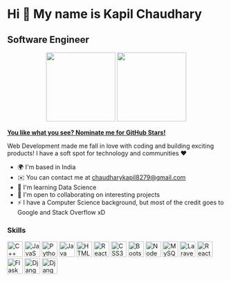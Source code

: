 Hi 👋 My name is Kapil Chaudhary
==============================

Software Engineer
-----------------



<p align="center"> <img src="https://octodex.github.com/images/daftpunktocat-thomas.gif" height="160px" width="160px"> <img src="https://octodex.github.com/images/daftpunktocat-guy.gif" height="160px" width="160px"> </p>

   [**You like what you see? Nominate me for GitHub Stars!**](https://stars.github.com/nominate/)
   
   Web Development made me fall in love with coding and building exciting products! I have a soft spot for technology and communities ❤️

* 🌍  I'm based in India
* ✉️  You can contact me at [chaudharykapil8279@gmail.com](mailto:chaudharykapil8279@gmail.com)
* 🧠  I'm learning Data Science
* 🤝  I'm open to collaborating on interesting projects
* ⚡  I have a Computer Science background, but most of the credit goes to Google and Stack Overflow xD



### Skills

<p align="left">
<a href="https://docs.microsoft.com/en-us/cpp/?view=msvc-170" target="_blank" rel="noreferrer"><img src="https://raw.githubusercontent.com/danielcranney/readme-generator/main/public/icons/skills/cplusplus-colored.svg" width="36" height="36" alt="C++" /></a>
<a href="https://developer.mozilla.org/en-US/docs/Web/JavaScript" target="_blank" rel="noreferrer"><img src="https://raw.githubusercontent.com/danielcranney/readme-generator/main/public/icons/skills/javascript-colored.svg" width="36" height="36" alt="JavaScript" /></a>
<a href="https://www.python.org/" target="_blank" rel="noreferrer"><img src="https://raw.githubusercontent.com/danielcranney/readme-generator/main/public/icons/skills/python-colored.svg" width="36" height="36" alt="Python" /></a>
<a href="https://www.oracle.com/java/" target="_blank" rel="noreferrer"><img src="https://raw.githubusercontent.com/danielcranney/readme-generator/main/public/icons/skills/java-colored.svg" width="36" height="36" alt="Java" /></a>
<a href="https://developer.mozilla.org/en-US/docs/Glossary/HTML5" target="_blank" rel="noreferrer"><img src="https://raw.githubusercontent.com/danielcranney/readme-generator/main/public/icons/skills/html5-colored.svg" width="36" height="36" alt="HTML5" /></a>
<a href="https://reactjs.org/" target="_blank" rel="noreferrer"><img src="https://raw.githubusercontent.com/danielcranney/readme-generator/main/public/icons/skills/react-colored.svg" width="36" height="36" alt="React" /></a>
<a href="https://www.w3.org/TR/CSS/#css" target="_blank" rel="noreferrer"><img src="https://raw.githubusercontent.com/danielcranney/readme-generator/main/public/icons/skills/css3-colored.svg" width="36" height="36" alt="CSS3" /></a>
<a href="https://getbootstrap.com/" target="_blank" rel="noreferrer"><img src="https://raw.githubusercontent.com/danielcranney/readme-generator/main/public/icons/skills/bootstrap-colored.svg" width="36" height="36" alt="Bootstrap" /></a>
<a href="https://nodejs.org/en/" target="_blank" rel="noreferrer"><img src="https://raw.githubusercontent.com/danielcranney/readme-generator/main/public/icons/skills/nodejs-colored.svg" width="36" height="36" alt="NodeJS" /></a>
<a href="https://www.mysql.com/" target="_blank" rel="noreferrer"><img src="https://raw.githubusercontent.com/danielcranney/readme-generator/main/public/icons/skills/mysql-colored.svg" width="36" height="36" alt="MySQL" /></a>
<a href="https://laravel.com/" target="_blank" rel="noreferrer"><img src = "https://logospng.org/download/laravel/logo-laravel-icon-1024.png" width="36" height="36" alt="Laravel 8"/></a>
<a href="https://reactnative.dev/" target="_blank" rel="noreferrer"><img src = "https://raw.githubusercontent.com/kristerkari/react-native-svg-transformer/HEAD/images/react-native-logo.png" width="36" height="36" alt="React Native"/></a>
<a href="https://flask.palletsprojects.com/en/2.1.x/" target="_blank" rel="noreferrer"><img src = "https://cdn.freebiesupply.com/logos/large/2x/flask-logo-png-transparent.png" width="36" height="36" alt="Flask"/></a>
<a href="https://www.djangoproject.com/" target="_blank" rel="noreferrer"><img src = "https://cdn.freebiesupply.com/logos/large/2x/django-logo-png-transparent.png" width="36" height="36" alt="Django"/></a>
<a href="https://www.djangoproject.com/" target="_blank" rel="noreferrer"><img src = "https://cdn.freebiesupply.com/logos/large/2x/django-logo-png-transparent.png" width="36" height="36" alt="Django"/></a>
</p>




